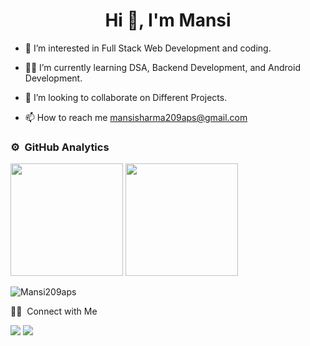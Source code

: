 <h1 align="center">Hi 👋, I'm Mansi </h1>

- 🌱 I’m interested in Full Stack Web Development and coding.

- 👨‍💻 I’m currently learning DSA, Backend Development, and Android Development.

- 💞️ I’m looking to collaborate on Different Projects.

- 📫 How to reach me mansisharma209aps@gmail.com

 
### ⚙️ &nbsp;GitHub Analytics

<p align="left">
  <img height="180em" src="https://github-readme-stats-eight-theta.vercel.app/api?username=Mansi209aps&show_icons=true&theme=algolia&include_all_commits=true&count_private=true"/>
 <img height="180em" src="https://github-readme-stats-eight-theta.vercel.app/api/top-langs/?username=Mansi209aps&layout=compact&langs_count=8&theme=algolia"/>
 </p>
<p><img align="center" src="https://github-readme-streak-stats.herokuapp.com/?user=Mansi209aps&theme=algolia" alt="Mansi209aps" /></p>
 🤝🏻 &nbsp;Connect with Me

<p>
<a href="https://www.linkedin.com/in/mansi-sharma-209/"><img src="https://img.shields.io/badge/-Mansi-0077B5?style=flat&logo=Linkedin&logoColor=white"/></a>
<a href="mailto:mansisharma209aps@gmail.com"><img src="https://img.shields.io/badge/-mansisharma209aps@gmail.com-D14836?style=flat&logo=Gmail&logoColor=white"/></a>
</p>
